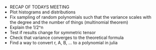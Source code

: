 - RECAP OF TODAYS MEETING
- Plot histograms and distributions
- Fix sampling of random polynomials such that the variance scales with the degree and the number of things (multinomial theorem)
- Explain the 1/2^n
- Test if results change for symmetric tensor
- Check that variance converges to the theoretical formula
- Find a way to convert r, A, B, ... to a polynomial in julia
